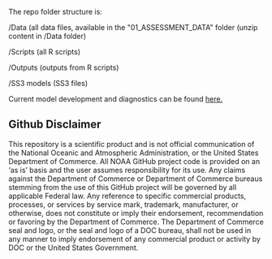 The repo folder structure is: 

/Data (all data files, available in the "01_ASSESSMENT_DATA" folder (unzip content in /Data folder) 

/Scripts (all R scripts)

/Outputs (outputs from R scripts)

/SS3 models (SS3 files)

Current model development and diagnostics can be found [here.](https://github.com/PIFSCstockassessments/AmSam-Bottomfish-2023/blob/master/index.md)

## Github Disclaimer

This repository is a scientific product and is not official communication of the National Oceanic and Atmospheric Administration, or the United States Department of Commerce. All NOAA GitHub project code is provided on an ‘as is’ basis and the user assumes responsibility for its use. Any claims against the Department of Commerce or Department of Commerce bureaus stemming from the use of this GitHub project will be governed by all applicable Federal law. Any reference to specific commercial products, processes, or services by service mark, trademark, manufacturer, or otherwise, does not constitute or imply their endorsement, recommendation or favoring by the Department of Commerce. The Department of Commerce seal and logo, or the seal and logo of a DOC bureau, shall not be used in any manner to imply endorsement of any commercial product or activity by DOC or the United States Government.
